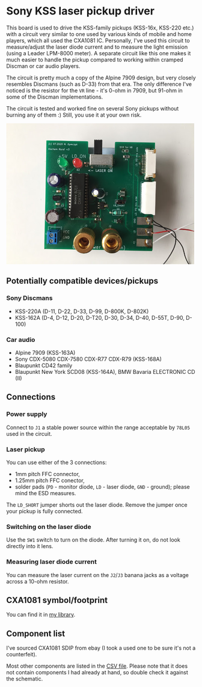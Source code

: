 # Sony KSS laser pickup driver

This board is used to drive the KSS-family pickups (KSS-16x, KSS-220 etc.) with a circuit very similar to one used by various kinds of mobile and home players, which all used the CXA1081 IC. Personally, I've used this circuit to measure/adjust the laser diode current and to measure the light emission (using a Leader LPM-8000 meter). A separate circuit like this one makes it much easier to handle the pickup compared to working within cramped Discman or car audio players.

The circuit is pretty much a copy of the Alpine 7909 design, but very closely resembles Discmans (such as D-33) from that era. The only difference I've noticed is the resistor for the `VR` line - it's 0-ohm in 7909, but 91-ohm in some of the Discman implementations.

The circuit is tested and worked fine on several Sony pickups without burning any of them :) Still, you use it at your own risk.

![3D render](/pictures/IMG_1101_thumb.JPG)

## Potentially compatible devices/pickups

### Sony Discmans
- KSS-220A (D-11, D-22, D-33, D-99, D-800K, D-802K)
- KSS-162A (D-4, D-12, D-20, D-T20, D-30, D-34, D-40, D-55T, D-90, D-100)

### Car audio
- Alpine 7909 (KSS-163A)
- Sony CDX-5080 CDX-7580 CDX-R77 CDX-R79 (KSS-168A)
- Blaupunkt CD42 family
- Blaupunkt New York SCD08 (KSS-164A), BMW Bavaria ELECTRONIC CD (II)

## Connections

### Power supply
Connect to `J1` a stable power source within the range acceptable by `78L05` used in the circuit.

### Laser pickup
You can use either of the 3 connections:
- 1mm pitch FFC connector,
- 1.25mm pitch FFC conector,
- solder pads (`PD` - monitor diode, `LD` - laser diode, `GND` - ground); please mind the ESD measures.

The `LD_SHORT` jumper shorts out the laser diode. Remove the jumper once your pickup is fully connected.

### Switching on the laser diode

Use the `SW1` switch to turn on the diode. After turning it on, do not look directly into it lens.

### Measuring laser diode current

You can measure the laser current on the `J2`/`J3` banana jacks as a voltage across a 10-ohm resistor.

## CXA1081 symbol/footprint

You can find it in [my library](https://github.com/dymczykm/marcin_kicad_library).

## Component list

I've sourced CXA1081 SDIP from ebay (I took a used one to be sure it's not a counterfeit).

Most other components are listed in the [CSV file](digikey_bom.csv). Please note that it does not contain components I had already at hand, so double check it against the schematic.
